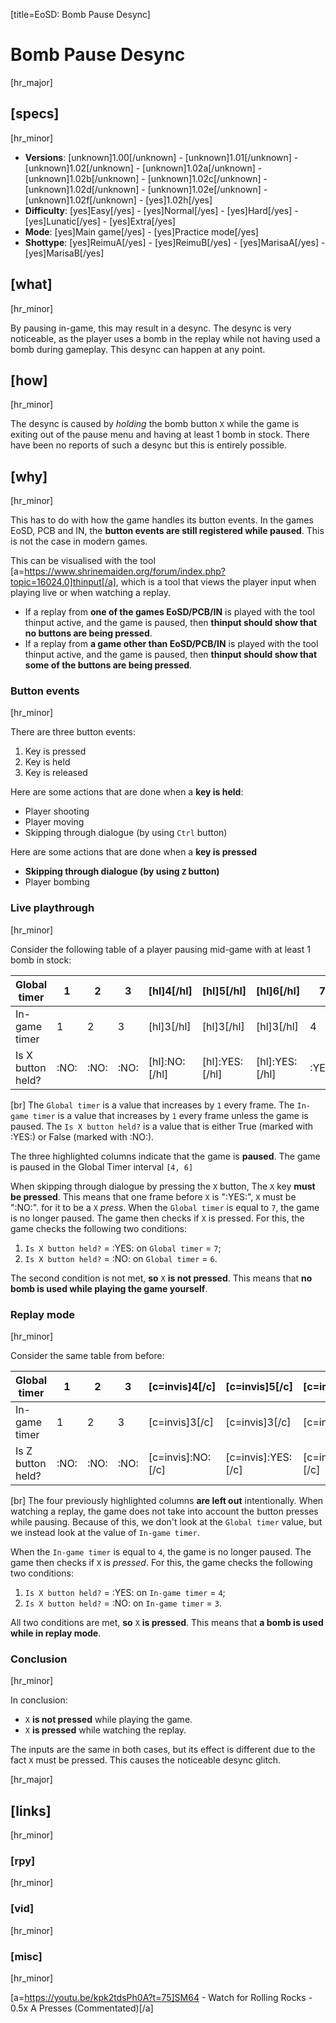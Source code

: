 [title=EoSD: Bomb Pause Desync]  
# Bomb Pause Desync
  
[hr_major]  
## [specs]  
[hr_minor]

* **Versions**: [unknown]1.00[/unknown] - [unknown]1.01[/unknown] - [unknown]1.02[/unknown] - [unknown]1.02a[/unknown] - [unknown]1.02b[/unknown] - [unknown]1.02c[/unknown] - [unknown]1.02d[/unknown] - [unknown]1.02e[/unknown] - [unknown]1.02f[/unknown] - [yes]1.02h[/yes]
* **Difficulty**: [yes]Easy[/yes] - [yes]Normal[/yes] - [yes]Hard[/yes] - [yes]Lunatic[/yes] - [yes]Extra[/yes]
* **Mode**: [yes]Main game[/yes] - [yes]Practice mode[/yes]
* **Shottype**: [yes]ReimuA[/yes] - [yes]ReimuB[/yes] - [yes]MarisaA[/yes] - [yes]MarisaB[/yes]


## [what]
[hr_minor]

By pausing in-game, this may result in a desync. The desync is very noticeable, as the player uses a bomb in the replay while not having used a bomb during gameplay. This desync can happen at any point.

## [how]
[hr_minor]

The desync is caused by *holding* the bomb button ``X`` while the game is exiting out of the pause menu and having at least 1 bomb in stock. There have been no reports of such a desync but this is entirely possible.


## [why]
[hr_minor]

This has to do with how the game handles its button events.
In the games EoSD, PCB and IN, the **button events are still registered while paused**. This is not the case in modern games.

This can be visualised with the tool [a=https://www.shrinemaiden.org/forum/index.php?topic=16024.0]thinput[/a], which is a tool that views the player input when playing live or when watching a replay.

+ If a replay from **one of the games EoSD/PCB/IN** is played with the tool thinput active, and the game is paused, then **thinput should show that no buttons are being pressed**.
+ If a replay from **a game other than EoSD/PCB/IN** is played with the tool thinput active, and the game is paused, then **thinput should show that some of the buttons are being pressed**.


### Button events
[hr_minor]

There are three button events:
1. Key is pressed 
2. Key is held
3. Key is released

Here are some actions that are done when a **key is held**:
+ Player shooting
+ Player moving
+ Skipping through dialogue (by using ``Ctrl`` button)

Here are some actions that are done when a **key is pressed**
+ **Skipping through dialogue (by using ``Z`` button)**
+ Player bombing

### Live playthrough
[hr_minor]

Consider the following table of a player pausing mid-game with at least 1 bomb in stock:

| Global timer     | 1 | 2 | 3 | [hl]4[/hl] | [hl]5[/hl] | [hl]6[/hl] | 7 | 8 |
|------------------|---|---|---|---|---|---|---|---|
| In-game timer    | 1 | 2 | 3 | [hl]3[/hl] | [hl]3[/hl] | [hl]3[/hl] | 4 | 5 |
| Is X button held?|  :NO: | :NO:  | :NO:  | [hl]:NO:[/hl]  | [hl]:YES:[/hl]  | [hl]:YES:[/hl]  | :YES:  | :YES:  |

[br] The ``Global timer`` is a value that increases by ``1`` every frame.
The ``In-game timer`` is a value that increases by ``1`` every frame unless the game is paused.
The ``Is X button held?`` is a value that is either True (marked with :YES:) or False (marked with :NO:).

The three highlighted columns indicate that the game is **paused**. The game is paused in the Global Timer interval ``[4, 6]``


When skipping through dialogue by pressing the ``X`` button, The ``X`` key **must be pressed**. This means that one frame before ``X`` is ":YES:", ``X`` must be ":NO:". for it to be a ``X`` *press*.
When the ``Global timer`` is equal to ``7``, the game is no longer paused. The game then checks if ``X`` is pressed. For this, the game checks the following two conditions:
1. ``Is X button held?`` = :YES: on ``Global timer`` = ``7``;
2. ``Is X button held?`` = :NO: on ``Global timer`` = ``6``.

The second condition is not met, **so** ``X`` **is not pressed**. This means that **no bomb is used while playing the game yourself**.

### Replay mode
[hr_minor]

Consider the same table from before:

| Global timer     | 1 | 2 | 3 | [c=invis]4[/c] | [c=invis]5[/c] | [c=invis]6[/c] | 7 | 8 |
|------------------|---|---|---|---|---|---|---|---|
| In-game timer    | 1 | 2 | 3 | [c=invis]3[/c] | [c=invis]3[/c] | [c=invis]3[/c] | 4 | 5 |
| Is Z button held?|  :NO: | :NO:  | :NO:  | [c=invis]:NO:[/c]  | [c=invis]:YES:[/c]  | [c=invis]:YES:[/c]  | :YES:  | :YES:  |

[br] The four previously highlighted columns **are left out** intentionally. When watching a replay, the game does not take into account the button presses while pausing. Because of this, we don't look at the ``Global timer`` value, but we instead look at the value of ``In-game timer``.


When the ``In-game timer`` is equal to ``4``, the game is no longer paused. The game then checks if ``X`` is *pressed*. For this, the game checks the following two conditions:
1. ``Is X button held?`` = :YES: on ``In-game timer`` = ``4``;
2. ``Is X button held?`` = :NO: on ``In-game timer`` = ``3``.

All two conditions are met, **so** ``X`` **is pressed**. This means that **a bomb is used while in replay mode**.


### Conclusion
[hr_minor]

In conclusion:
+ ``X`` **is not pressed** while playing the game.
+ ``X`` **is pressed** while watching the replay.

The inputs are the same in both cases, but its effect is different due to the fact ``X`` must be pressed. This causes the noticeable desync glitch.


[hr_major]
## [links]
[hr_minor]
### [rpy]
[hr_minor]
### [vid]
[hr_minor]
### [misc]
[hr_minor]

[a=https://youtu.be/kpk2tdsPh0A?t=75]SM64 - Watch for Rolling Rocks - 0.5x A Presses (Commentated)[/a]